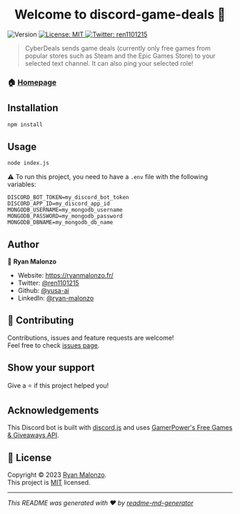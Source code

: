 <h1 align="center">Welcome to discord-game-deals 👋</h1>
<p>
  <img alt="Version" src="https://img.shields.io/badge/version-1.0.0-blue.svg?cacheSeconds=2592000" />
  <a href="https://raw.githubusercontent.com/yusa-ai/discord-game-deals/main/LICENSE" target="_blank">
    <img alt="License: MIT" src="https://img.shields.io/badge/License-MIT-yellow.svg" />
  </a>
  <a href="https://twitter.com/ren1101215" target="_blank">
    <img alt="Twitter: ren1101215" src="https://img.shields.io/twitter/follow/ren1101215.svg?style=social" />
  </a>
</p>

> CyberDeals sends game deals (currently only free games from popular stores such as Steam and the Epic Games Store) to your selected text channel. It can also ping your selected role!

### 🏠 [Homepage](https://github.com/yusa-ai/discord-game-deals)

## Installation

```sh
npm install
```

## Usage

```sh
node index.js
```

⚠️ To run this project, you need to have a `.env` file with the following variables:

```
DISCORD_BOT_TOKEN=my_discord_bot_token
DISCORD_APP_ID=my_discord_app_id
MONGODB_USERNAME=my_mongodb_username
MONGODB_PASSWORD=my_mongodb_password
MONGODB_DBNAME=my_mongodb_db_name
```

## Author

👤 **Ryan Malonzo**

* Website: https://ryanmalonzo.fr/
* Twitter: [@ren1101215](https://twitter.com/ren1101215)
* Github: [@yusa-ai](https://github.com/yusa-ai)
* LinkedIn: [@ryan-malonzo](https://linkedin.com/in/ryan-malonzo)

## 🤝 Contributing

Contributions, issues and feature requests are welcome!<br />Feel free to check [issues page](https://github.com/yusa-ai/discord-game-deals/issues). 

## Show your support

Give a ⭐️ if this project helped you!

## Acknowledgements

This Discord bot is built with [discord.js](https://discord.js.org/) and uses [GamerPower's Free Games & Giveaways API](https://www.gamerpower.com/api-read).

## 📝 License

Copyright © 2023 [Ryan Malonzo](https://github.com/yusa-ai).<br />
This project is [MIT](https://raw.githubusercontent.com/yusa-ai/discord-game-deals/main/LICENSE) licensed.

***
_This README was generated with ❤️ by [readme-md-generator](https://github.com/kefranabg/readme-md-generator)_